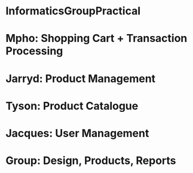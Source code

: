 InformaticsGroupPractical
=========================
Mpho: Shopping Cart + Transaction Processing
=
Jarryd: Product Management
=
Tyson: Product Catalogue
=
Jacques: User Management
=
Group: Design, Products, Reports
=

